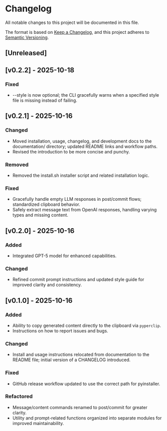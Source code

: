 # Changelog

All notable changes to this project will be documented in this file.

The format is based on [Keep a Changelog](https://keepachangelog.com/en/1.0.0/),
and this project adheres to [Semantic Versioning](https://semver.org/spec/v2.0.0.html).

## [Unreleased]

## [v0.2.2] - 2025-10-18

### Fixed

- --style is now optional; the CLI gracefully warns when a specified style file is missing instead of failing.

## [v0.2.1] - 2025-10-16

### Changed

- Moved installation, usage, changelog, and development docs to the documentation/ directory; updated README links and workflow paths.
- Revised the introduction to be more concise and punchy.

### Removed

- Removed the install.sh installer script and related installation logic.

### Fixed

- Gracefully handle empty LLM responses in post/commit flows; standardized clipboard behavior.
- Safely extract message text from OpenAI responses, handling varying types and missing content.

## [v0.2.0] - 2025-10-16

### Added

- Integrated GPT-5 model for enhanced capabilities.

### Changed

- Refined commit prompt instructions and updated style guide for improved clarity and consistency.

## [v0.1.0] - 2025-10-16

### Added

- Ability to copy generated content directly to the clipboard via `pyperclip`.
- Instructions on how to report issues and bugs.

### Changed

- Install and usage instructions relocated from documentation to the README file; initial version of a CHANGELOG introduced.

### Fixed

- GitHub release workflow updated to use the correct path for pyinstaller.

### Refactored

- Message/content commands renamed to post/commit for greater clarity.
- Utility and prompt-related functions organized into separate modules for improved maintainability.
